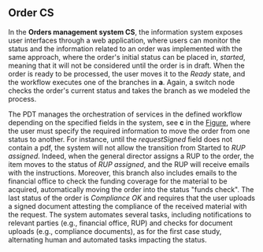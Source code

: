 ## Order CS
In the **Orders management system CS**, the information system exposes user interfaces through a web application, where users can monitor the status and the information related to an order was implemented with the same approach, where the order's initial status can be placed in, *started*, meaning that it will not be considered until the order is in draft.  When the order is ready to be processed, the user moves it to the *Ready* state, and the workflow executes one of the branches in **a**. Again, a switch node checks the order's current status and takes the branch as we modeled the process. 

The PDT manages the orchestration of services in the defined workflow depending on the specified fields in the system, see **c** in the [Figure](https://github.com/MT91/Low-code-Process-Digital-Twins/blob/main/Order_CS/Orders%20CS.pdf), where the user must specify the required information to move the order from one status to another. For instance, until the *requestSigned* field does not contain a pdf, the system will not allow the transition from Started to *RUP assigned*. Indeed, when the general director assigns a RUP to the order, the item moves to the status of *RUP assigned*, and the RUP will receive emails with the instructions. Moreover, this branch also includes emails to the financial office to check the funding coverage for the material to be acquired, automatically moving the order into the status "funds check".  The last status of the order is *Compliance OK* and requires that the user uploads a signed document attesting the compliance of the received material with the request. The system automates several tasks, including notifications to relevant parties (e.g., financial office, RUP) and checks for document uploads (e.g., compliance documents), as for the first case study, alternating human and automated tasks impacting the status.
